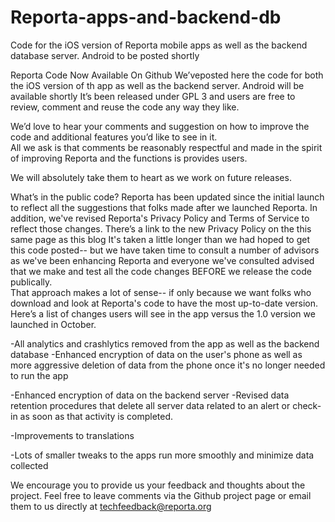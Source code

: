 # Reporta-apps-and-backend-db
Code for the iOS version of Reporta mobile apps as well as the backend database server. Android to be posted shortly

Reporta Code Now Available On Github
We’veposted here the code for both the iOS version of th app as well as the backend server. Android will be available shortly It’s been released under GPL 3 and users are free to review, comment and reuse the code any way they like.

We’d love to hear your comments and suggestion on how to improve the code and additional features you’d like to see in it.  
All we ask is that comments be reasonably respectful and made in the spirit of improving Reporta and the functions is provides users.

We will absolutely take them to heart as we work on future releases.

What’s in the public code?
Reporta has been updated since the initial launch to reflect all the suggestions that folks made after we launched Reporta.  In addition, we've revised Reporta's Privacy Policy and Terms of Service to reflect those changes. There’s a link to the new Privacy Policy on the this same page as this blog
It's taken a little longer than we had hoped to get this code posted-- but we have taken time to consult a number of advisors as we've been enhancing Reporta and everyone we've consulted advised that we make and test all the code changes BEFORE we release the code publically.  
That approach makes a lot of sense--  if only because we want folks who download and look at Reporta's code to have the most up-to-date version.
Here’s a list of changes users will see in the app versus the 1.0 version we launched in October.
  
-All analytics and crashlytics removed from the app as well as the backend database
  -Enhanced encryption of data on the user's phone as well as more aggressive deletion of data from the phone once it's no longer needed to run the app
  
-Enhanced encryption of data on the backend server
  -Revised data retention procedures that delete all server data related to an alert or check-in as soon as that activity is completed. 

-Improvements to translations
  
-Lots of smaller tweaks to the apps run more smoothly and minimize data collected

We encourage you to provide us your feedback and thoughts about the project. Feel free to leave comments via the Github project page or email them to us directly at techfeedback@reporta.org

